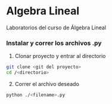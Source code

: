 # Algebra Lineal
Laboratorios del curso de Álgebra Lineal

### Instalar y correr los archivos .py
1. Clonar proyecto y entrar al directorio
```bash
git clone <git del proyecto>
cd /<directorio>
```
2. Correr el archivo deseado
```bash
python ./<filename>.py
```
